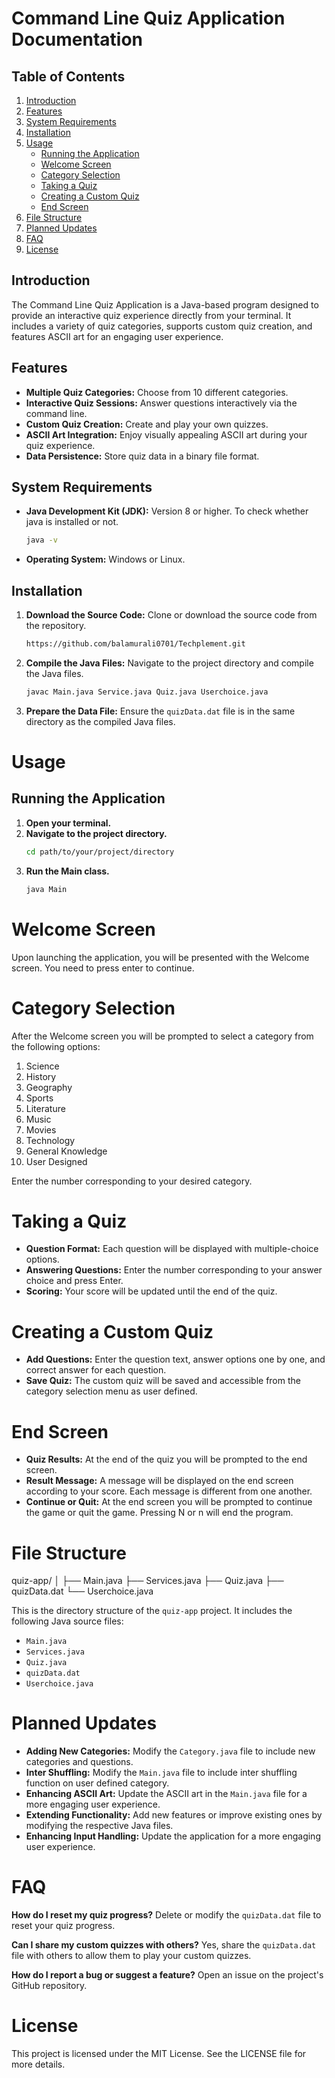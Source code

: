 # Command Line Quiz Application Documentation

## Table of Contents
1. [Introduction](#introduction)
2. [Features](#features)
3. [System Requirements](#system-requirements)
4. [Installation](#installation)
5. [Usage](#usage)
   - [Running the Application](#running-the-application)
   - [Welcome Screen](#welcome-screen)
   - [Category Selection](#category-selection)
   - [Taking a Quiz](#taking-a-quiz)
   - [Creating a Custom Quiz](#creating-a-custom-quiz)
   - [End Screen](#end-screen)
6. [File Structure](#file-structure)
7. [Planned Updates](#planned-updates)
8. [FAQ](#faq)
9. [License](#license)

## Introduction
The Command Line Quiz Application is a Java-based program designed to provide an interactive quiz experience directly from your terminal. It includes a variety of quiz categories, supports custom quiz creation, and features ASCII art for an engaging user experience.

## Features
- **Multiple Quiz Categories:** Choose from 10 different categories.
- **Interactive Quiz Sessions:** Answer questions interactively via the command line.
- **Custom Quiz Creation:** Create and play your own quizzes.
- **ASCII Art Integration:** Enjoy visually appealing ASCII art during your quiz experience.
- **Data Persistence:** Store quiz data in a binary file format.

## System Requirements
- **Java Development Kit (JDK):** Version 8 or higher. To check whether java is installed or not.
  ```sh
  java -v
- **Operating System:** Windows or Linux.

## Installation
1. **Download the Source Code:** Clone or download the source code from the repository.
   ```sh
   https://github.com/balamurali0701/Techplement.git
2. **Compile the Java Files:** Navigate to the project directory and compile the Java files.
   ```sh
   javac Main.java Service.java Quiz.java Userchoice.java
3. **Prepare the Data File:** Ensure the `quizData.dat` file is in the same directory as the compiled Java files.

# Usage

## Running the Application

1. **Open your terminal.**
2. **Navigate to the project directory.**
   ```sh
   cd path/to/your/project/directory
3. **Run the Main class.**
   ```sh
   java Main

# Welcome Screen

Upon launching the application, you will be presented with the Welcome screen. You need to press enter to continue.

# Category Selection

After the Welcome screen you will be prompted to select a category from the following options:

1. Science
2. History
3. Geography
4. Sports
5. Literature
6. Music
7. Movies
8. Technology
9. General Knowledge
10. User Designed

Enter the number corresponding to your desired category.

# Taking a Quiz

- **Question Format:** Each question will be displayed with multiple-choice options.
- **Answering Questions:** Enter the number corresponding to your answer choice and press Enter.
- **Scoring:** Your score will be updated until the end of the quiz.

# Creating a Custom Quiz

- **Add Questions:** Enter the question text, answer options one by one, and correct answer for each question.
- **Save Quiz:** The custom quiz will be saved and accessible from the category selection menu as user defined.

# End Screen

- **Quiz Results:** At the end of the quiz you will be prompted to the end screen.
- **Result Message:** A message will be displayed on the end screen according to your score. Each message is different from one another.
- **Continue or Quit:** At the end screen you will be prompted to continue the game or quit the game. Pressing N or n will end the program.

# File Structure

quiz-app/
│
├── Main.java
├── Services.java
├── Quiz.java
├── quizData.dat
└── Userchoice.java

This is the directory structure of the `quiz-app` project. It includes the following Java source files:
- `Main.java`
- `Services.java`
- `Quiz.java`
- `quizData.dat`
- `Userchoice.java`

# Planned Updates

- **Adding New Categories:** Modify the `Category.java` file to include new categories and questions.
- **Inter Shuffling:** Modify the `Main.java` file to include inter shuffling function on user defined category.
- **Enhancing ASCII Art:** Update the ASCII art in the `Main.java` file for a more engaging user experience.
- **Extending Functionality:** Add new features or improve existing ones by modifying the respective Java files.
- **Enhancing Input Handling:** Update the application for a more engaging user experience.

# FAQ

**How do I reset my quiz progress?**
Delete or modify the `quizData.dat` file to reset your quiz progress.

**Can I share my custom quizzes with others?**
Yes, share the `quizData.dat` file with others to allow them to play your custom quizzes.

**How do I report a bug or suggest a feature?**
Open an issue on the project's GitHub repository.

# License

This project is licensed under the MIT License. See the LICENSE file for more details.
